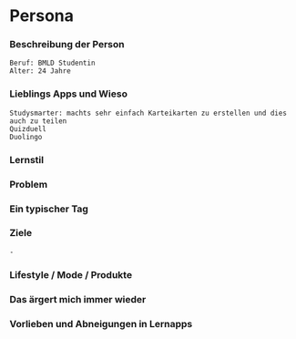 # Persona

### Beschreibung der Person
    Beruf: BMLD Studentin
    Alter: 24 Jahre


### Lieblings Apps und Wieso 
    Studysmarter: machts sehr einfach Karteikarten zu erstellen und dies auch zu teilen
    Quizduell
    Duolingo

### Lernstil 

### Problem

### Ein typischer Tag

### Ziele
    - 
### Lifestyle / Mode / Produkte

### Das ärgert mich immer wieder

### Vorlieben und Abneigungen in Lernapps


